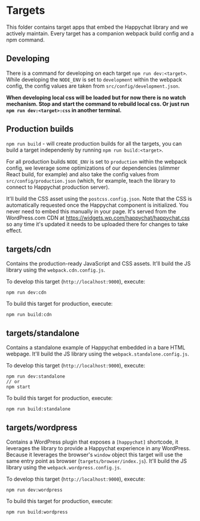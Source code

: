 # Targets

This folder contains target apps that embed the Happychat library and we actively maintain. Every target has a companion webpack build config and a npm command.

## Developing

There is a command for developing on each target `npm run dev:<target>`. While developing the `NODE_ENV` is set to `development` within the webpack config, the config values are taken from `src/config/development.json`.

**When developing local css will be loaded but for now there is no watch mechanism. Stop and start the 
command to rebuild local css. Or just run `npm run dev:<target>:css` in another terminal.**


## Production builds

`npm run build` - will create production builds for all the targets, you can build a target independenly
by running `npm run build:<target>`. 

For all production builds `NODE_ENV` is set to `production` within the webpack config, we leverage some optimizations of our dependencies (slimmer React build, for example) and also take the config values from `src/config/production.json` (which, for example, teach the library to connect to Happychat production server).

It'll build the CSS asset using the `postcss.config.json`. Note that the CSS is automatically requested once the Happychat component is initialized. You never need to embed this manually in your page. It's served from the WordPress.com CDN at https://widgets.wp.com/happychat/happychat.css so any time it's updated it needs to be uploaded there for changes to take effect.


## targets/cdn

Contains the production-ready JavaScript and CSS assets. It'll build the JS library using the `webpack.cdn.config.js`. 

To develop this target (`http://localhost:9000`), execute:

	npm run dev:cdn

To build this target for production, execute:

	npm run build:cdn


## targets/standalone

Contains a standalone example of Happychat embedded in a bare HTML webpage. It'll build the JS library using the `webpack.standalone.config.js`. 

To develop this target (`http://localhost:9000`), execute:

	npm run dev:standalone 
	// or
	npm start

To build this target for production, execute:

	npm run build:standalone


## targets/wordpress

Contains a WordPress plugin that exposes a `[happychat]` shortcode, it leverages the library to provide a Happychat experience in any WordPress. Because it leverages the browser's `window` object this target will use the same entry point as browser (`targets/browser/index.js`). It'll build the JS library using the `webpack.wordpress.config.js`. 

To develop this target (`http://localhost:9000`), execute:

	npm run dev:wordpress

To build this target for production, execute:

	npm run build:wordpress
